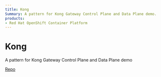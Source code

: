 ```yaml
---
title: Kong
Summary: A pattern for Kong Gateway Control Plane and Data Plane demo.
products:
- Red Hat OpenShift Container Platform
---
```


# Kong

A pattern for Kong Gateway Control Plane and Data Plane demo

[Repo](https://github.com/validatedpatterns/kong-gateway)
